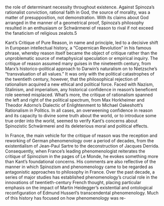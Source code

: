 the role of determinant necessity throughout existence. Against Spinoza’s rationalist conviction, rational faith in God, the source of morality, was a matter of presupposition, not demonstration. With its claims about God arranged in the manner of a geometrical proof, Spinoza’s philosophy resulted in an enthusiasm or Schwärmerei of reason to rival if not exceed the fanaticism of religious zealots.5

Kant’s Critique of Pure Reason, in name and principle, led to a decisive shift in European intellectual history, a “Copernican Revolution” in his famous phrase, whereby reason itself became the object of critique rather than the unproblematic source of metaphysical speculation or empirical inquiry. The critique of reason assumed many guises in the nineteenth century, from Marx’s historico-political approach to Darwin’s naturalism on to Nietzsche’s “transvaluation of all values.” It was only with the political catastrophes of the twentieth century, however, that the philosophical rejection of rationalism acquired a new ethical and political force. Faced with Nazism, Stalinism, and imperialism, any historical confidence in reason’s beneficent role seemed misplaced. What’s more, the critique of rationalism spanned the left and right of the political spectrum, from Max Horkheimer and Theodor Adorno’s Dialectic of Enlightenment to Michael Oakeshott’s Rationalism in Politics. In all cases, an overweening confidence in reason and its capacity to divine some truth about the world, or to introduce some true order into the world, seemed to verify Kant’s concerns about Spinozistic Schwärmerei and its deleterious moral and political effects.

In France, the main vehicle for the critique of reason was the reception and reworking of German phenomenology over a period of decades, from the existentialism of Jean-Paul Sartre to the deconstruction of Jacques Derrida. Consequently, when France’s leading phenomenologist reiterates the critique of Spinozism in the pages of Le Monde, he evokes something more than Kant’s foundational concerns. His comments are also reflective of the manner in which Spinozism and phenomenology came to be regarded as antagonistic approaches to philosophy in France. Over the past decade, a series of major studies has established phenomenology’s crucial role in the innovations of twentieth-century French thought, placing particular emphasis on the impact of Martin Heidegger’s existential and ontological reconfiguration of Edmund Husserl’s transcendental phenomenology. Much of this history has focused on how phenomenology was re-
